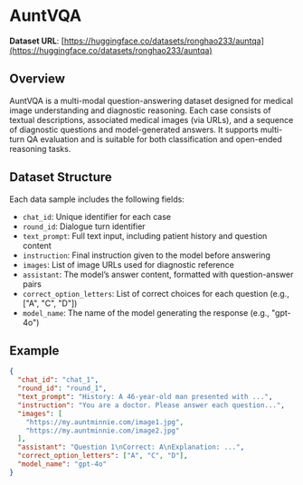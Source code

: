 # AuntVQA

**Dataset URL**: [https://huggingface.co/datasets/ronghao233/auntqa](https://huggingface.co/datasets/ronghao233/auntqa)

## Overview

AuntVQA is a multi-modal question-answering dataset designed for medical image understanding and diagnostic reasoning. Each case consists of textual descriptions, associated medical images (via URLs), and a sequence of diagnostic questions and model-generated answers. It supports multi-turn QA evaluation and is suitable for both classification and open-ended reasoning tasks.

## Dataset Structure

Each data sample includes the following fields:

- `chat_id`: Unique identifier for each case
- `round_id`: Dialogue turn identifier
- `text_prompt`: Full text input, including patient history and question content
- `instruction`: Final instruction given to the model before answering
- `images`: List of image URLs used for diagnostic reference
- `assistant`: The model’s answer content, formatted with question-answer pairs
- `correct_option_letters`: List of correct choices for each question (e.g., ["A", "C", "D"])
- `model_name`: The name of the model generating the response (e.g., "gpt-4o")

## Example

```json
{
  "chat_id": "chat_1",
  "round_id": "round_1",
  "text_prompt": "History: A 46-year-old man presented with ...",
  "instruction": "You are a doctor. Please answer each question...",
  "images": [
    "https://my.auntminnie.com/image1.jpg",
    "https://my.auntminnie.com/image2.jpg"
  ],
  "assistant": "Question 1\nCorrect: A\nExplanation: ...",
  "correct_option_letters": ["A", "C", "D"],
  "model_name": "gpt-4o"
}
